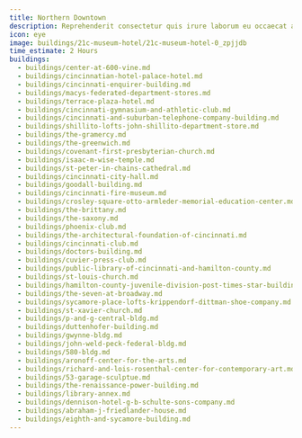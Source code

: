 ```yaml
---
title: Northern Downtown
description: Reprehenderit consectetur quis irure laborum eu occaecat amet adipisicing nisi ut incididunt qui tempor.
icon: eye
image: buildings/21c-museum-hotel/21c-museum-hotel-0_zpjjdb
time_estimate: 2 Hours
buildings:
  - buildings/center-at-600-vine.md
  - buildings/cincinnatian-hotel-palace-hotel.md
  - buildings/cincinnati-enquirer-building.md
  - buildings/macys-federated-department-stores.md
  - buildings/terrace-plaza-hotel.md
  - buildings/cincinnati-gymnasium-and-athletic-club.md
  - buildings/cincinnati-and-suburban-telephone-company-building.md
  - buildings/shillito-lofts-john-shillito-department-store.md
  - buildings/the-gramercy.md
  - buildings/the-greenwich.md
  - buildings/covenant-first-presbyterian-church.md
  - buildings/isaac-m-wise-temple.md
  - buildings/st-peter-in-chains-cathedral.md
  - buildings/cincinnati-city-hall.md
  - buildings/goodall-building.md
  - buildings/cincinnati-fire-museum.md
  - buildings/crosley-square-otto-armleder-memorial-education-center.md
  - buildings/the-brittany.md
  - buildings/the-saxony.md
  - buildings/phoenix-club.md
  - buildings/the-architectural-foundation-of-cincinnati.md
  - buildings/cincinnati-club.md
  - buildings/doctors-building.md
  - buildings/cuvier-press-club.md
  - buildings/public-library-of-cincinnati-and-hamilton-county.md
  - buildings/st-louis-church.md
  - buildings/hamilton-county-juvenile-division-post-times-star-building.md
  - buildings/the-seven-at-broadway.md
  - buildings/sycamore-place-lofts-krippendorf-dittman-shoe-company.md
  - buildings/st-xavier-church.md
  - buildings/p-and-g-central-bldg.md
  - buildings/duttenhofer-building.md
  - buildings/gwynne-bldg.md
  - buildings/john-weld-peck-federal-bldg.md
  - buildings/580-bldg.md
  - buildings/aronoff-center-for-the-arts.md
  - buildings/richard-and-lois-rosenthal-center-for-contemporary-art.md
  - buildings/53-garage-sculptue.md
  - buildings/the-renaissance-power-building.md
  - buildings/library-annex.md
  - buildings/dennison-hotel-g-b-schulte-sons-company.md
  - buildings/abraham-j-friedlander-house.md
  - buildings/eighth-and-sycamore-building.md
---
```

